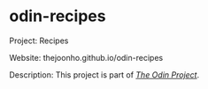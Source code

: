 # odin-recipes
Project: Recipes

Website: thejoonho.github.io/odin-recipes

Description: This project is part of <a href="https://www.theodinproject.com/lessons/foundations-recipes"><em>The Odin Project</em></a>.